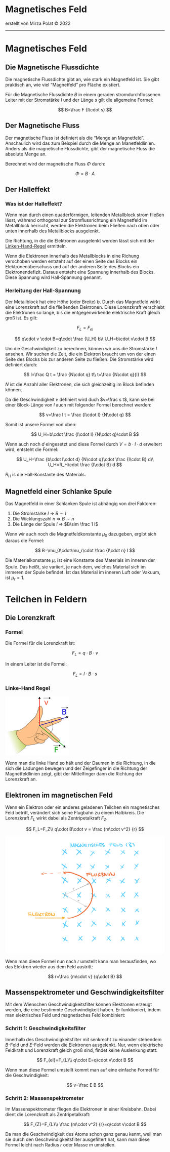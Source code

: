 # Magnetisches Feld

erstellt von Mirza Polat ©️ 2022

---

# Magnetisches Feld

## Die Magnetische Flussdichte

Die magnetische Flussdichte gibt an, wie stark ein Magnetfeld ist. Sie gibt praktisch an, wie viel “Magnetfeld” pro Fläche existiert.

Für die Magnetische Flussdichte $B$ in einem geraden stromdurchflossenen Leiter mit der Stromstärke $I$ und der Länge $s$ gilt die allgemeine Formel:

$$
B=\frac F {I\cdot s}
$$

## Der Magnetische Fluss

Der magnetische Fluss ist definiert als die “Menge an Magnetfeld”. Anschaulich wird das zum Beispiel durch die Menge an Manetfeldlinien. Anders als die magnetische Flussdichte, gibt der magnetische Fluss die absolute Menge an.

Berechnet wird der magnetische Fluss $\Phi$ durch:

$$
\Phi=B\cdot A
$$

## Der Halleffekt

### Was ist der Halleffekt?

Wenn man durch einen quaderförmigen, leitenden Metallblock strom fließen lässt, während orthogonal zur Stromflussrichtung ein Magnetfeld im Metallblock herrscht, werden die Elektronen beim Fließen nach oben oder unten innerhalb des Metallblocks ausgelenkt. 

Die Richtung, in die die Elektronen ausgelenkt werden lässt sich mit der [Linken-Hand-Regel](Magnetisches%20Feld%20ad4177412222484595b0193098576a90.md) ermitteln.

Wenn die Elektronen innerhalb des Metallblocks in eine Richung verschoben werden entsteht auf der einen Seite des Blocks ein Elektronenüberschuss und auf der anderen Seite des Blocks ein Elektronendefizit. Daraus entsteht eine Spannung innerhalb des Blocks. Diese Spannung wird Hall-Spannung genannt.

### Herleitung der Hall-Spannung

Der Metallblock hat eine Höhe (oder Breite) $b$. Durch das Magnetfeld wirkt eine Lorenzkraft auf die fließenden Elektronen. Diese Lorenzkraft verschiebt die Elektronen so lange, bis die entgegenwirkende elektrische Kraft gleich groß ist. Es gilt:

$$
F_L=F_{el}
$$

$$
q\cdot v \cdot B=q\cdot \frac {U_H} b\\
U_H=b\cdot v\cdot B
$$

Um die Geschwindigkeit zu berechnen, können wir uns die Stromstärke $I$ ansehen. Wir suchen die Zeit, die ein Elektron braucht um von der einen Seite des Blocks bis zur anderen Seite zu fließen. Die Stromstärke wird definiert durch:

$$
I=\frac Q t = \frac {N\cdot q} t\\
t=\frac {N\cdot q}{I}
$$

$N$ ist die Anzahl aller Elektronen, die sich gleichzeitig im Block befinden können.

Da die Geschwindigkeit $v$ definiert wird duch $v=\frac s t$, kann sie bei einer Block-Länge von $l$ auch mit folgender Formel berechnet werden:

$$
v=\frac l t = \frac {l\cdot I} {N\cdot q}
$$

Somit ist unsere Formel von oben:

$$
U_H=b\cdot \frac {l\cdot I} {N\cdot q}\cdot B
$$

Wenn auch noch $d$ eingesetzt und diese Formel durch $V=b\cdot l\cdot d$ erweitert wird, entsteht die Formel:

$$
U_H=\frac {b\cdot l\cdot d} {N\cdot q}\cdot \frac {I\cdot B} d\\
U_H=R_H\cdot \frac {I\cdot B} d
$$

$R_H$ is die Hall-Konstante des Materials.

## Magnetfeld einer Schlanke Spule

Das Magnetfeld in einer Schlanken Spule ist abhängig von drei Faktoren:

1. Die Stromstärke $I$ ⇒ $B\sim I$
2. Die Wicklungszahl $n$ ⇒ $B\sim n$
3. Die Länge der Spule $l$ ⇒ $B\sim \frac 1 l$

Wenn wir auch noch die Magnetfeldkonstante $\mu_0$ dazugeben, ergibt sich daraus die Formel:

$$
B=\mu_0\cdot\mu_r\cdot \frac {I\cdot n} l
$$

Die Materialkonstante $\mu_r$ ist eine Konstante des Materials im inneren der Spule. Das heißt, sie variiert, je nach dem, welches Material sich im immeren der Spule befindet. Ist das Material im inneren Luft oder Vakuum, ist $\mu_r=1$.

# Teilchen in Feldern

## Die Lorenzkraft

### Formel

Die Formel für die Lorenzkraft ist:

$$
F_L=q \cdot B \cdot v
$$

In einem Leiter ist die Formel:

$$
F_L=I\cdot B\cdot s
$$

### Linke-Hand Regel

![Untitled](Magnetisches%20Feld%20ad4177412222484595b0193098576a90/Untitled.png)

Wenn man die linke Hand so hält und der Daumen in die Richtung, in die sich die Ladungen bewegen und der Zeigefinger in die Richtung der Magnetfeldlinien zeigt, gibt der Mittelfinger dann die Richtung der Lorenzkraft an.

## Elektronen im magnetischen Feld

Wenn ein Elektron oder ein anderes geladenen Teilchen ein magnetisches Feld betritt, verändert sich seine Flugbahn zu einem Halbkreis. Die Lorenzkraft $F_L$ wirkt dabei als Zentripetalkraft $F_Z$.

$$
F_L=F_Z\\
q\cdot B\cdot v = \frac {m\cdot v^2} {r}
$$

![Untitled](Magnetisches%20Feld%20ad4177412222484595b0193098576a90/Untitled%201.png)

Wenn man diese Formel nun nach $r$ umstellt kann man herausfinden, wo das Elektron wieder aus dem Feld austritt:

$$
r=\frac {m\cdot v} {q\cdot B}
$$

## Massenspektrometer und Geschwindigkeitsfilter

Mit dem Wienschen Geschwindigkeitsfilter können Elektronen erzeugt werden, die eine bestimmte Geschwindigkeit haben. Er funktioniert, indem man elektrisches Feld und magnetisches Feld kombiniert:

### Schritt 1: Geschwindigkeitsfilter

Innerhalb des Geschwindigkeitsfilter mit senkrecht zu einander stehendem $B$-Feld und $E$-Feld werden die Elektronen ausgelenkt. Nur, wenn elektrische Feldkraft und Lorenzkraft gleich groß sind, findet keine Auslenkung statt:

$$
F_{el}=F_{L}\\
q\cdot E=q\cdot v\cdot B
$$

Wenn man diese Formel umstellt kommt man auf eine einfache Formel für die Geschwindigkeit:

$$
v=\frac E B
$$

### Schritt 2: Massenspektrometer

Im Massenspektrometer fliegen die Elektronen in einer Kreisbahn. Dabei dient die Lorenzkraft als Zentripetalkraft:

$$
F_{Z}=F_{L}\\
\frac {m\cdot v^2} {r}=q\cdot v\cdot B
$$

Da man die Geschwindigkeit des Atoms schon ganz genau kennt, weil man sie durch den Geschwindigkeitsfilter ausgefiltert hat, kann man diese Formel leicht nach Radius $r$ oder Masse $m$  umstellen.